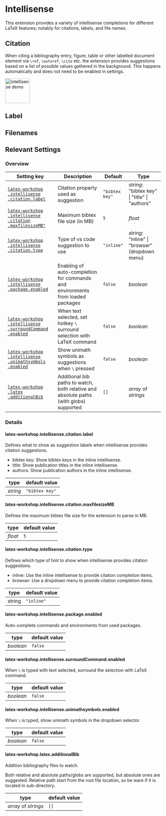 # Intellisense

This extension provides a variety of intellisense completions for different LaTeX features; notably for citations, labels, and file names.

## Citation

When citing a bibliography entry, figure, table or other labelled document element via `\ref`, `\autoref`, `\cite` etc. the extension provides suggestions based on a list of possible values gathered in the background. This happens automatically and does not need to be enabled in settings.

<img src="https://github.com/James-Yu/LaTeX-Workshop/raw/master/demo_media/ref.gif" alt="intellisense demo" height="80px">

## Label

## Filenames

## Relevant Settings

### Overview

| Setting key                                                                                                      | Description                                                                                    | Default        | Type                                            |
| ---------------------------------------------------------------------------------------------------------------- | ---------------------------------------------------------------------------------------------- | -------------- | ----------------------------------------------- |
| [`latex-workshop​.intellisense​.citation​.label`](#latex-workshop.intellisense.citation.label)                   | Citation property used as suggestion                                                           | `"bibtex key"` | _string_: "bibtex key" \| "title" \| "authors"  |
| [`latex-workshop​.intellisense​.citation​.maxfilesizeMB"`](#latex-workshop.intellisense.citation.maxfilesizeMB)  | Maximum bibtex file size (in MB)                                                               | `5`            | _float_                                         |
| [`latex-workshop​.intellisense​.citation​.type`](#latex-workshop.intellisense.citation.type)                     | Type of vs code suggestion to use                                                              | `"inline"`     | _string_: "inline" \| "browser" (dropdown menu) |
| [`latex-workshop​.intellisense​.package​.enabled`](#latex-workshop.intellisense.package.enabled)                 | Enabling of auto-completion for commands and environments from loaded packages                 | `false`        | _boolean_                                       |
| [`latex-workshop​.intellisense​.surroundCommand​.enabled`](#latex-workshop.intellisense.surroundCommand.enabled) | When text selected, set hotkey `\` surround selection with LaTeX command | `false` | _boolean_ |
| [`latex-workshop​.intellisense​.unimathsymbols​.enabled`](#latex-workshop.intellisense.unimathsymbols.enabled)   | Show unimath symbols as suggestions when `\` pressed | `false` | _boolean_                     |
| [`latex-workshop​.latex​.additionalBib`](#latex-workshop.latex.additionalBib)                                    | Additional bib paths to watch, both relative and absolute paths (with globs) supported         | `[]`           | _array_ of _strings_                            |

### Details

#### latex-workshop.intellisense.citation.label

Defines what to show as suggestion labels when intellisense provides citation suggestions.

- bibtex key: Show bibtex keys in the inline intellisense.
- title: Show publication titles in the inline intellisense.
- authors: Show publication authors in the inline intellisense.

| type     | default value  |
| -------- | -------------- |
| _string_ | `"bibtex key"` |

#### latex-workshop.intellisense.citation.maxfilesizeMB

Defines the maximum bibtex file size for the extension to parse in MB.

| type    | default value |
| ------- | ------------- |
| _float_ | `5`           |

#### latex-workshop.intellisense.citation.type

Defines which type of hint to show when intellisense provides citation suggestions.

- inline: Use the inline intellisense to provide citation completion items.
- browser: Use a dropdown menu to provide citation completion items.

| type   | default value |
| ------ | ------------- |
| string | `"inline"`    |

#### latex-workshop.intellisense.package.enabled

Auto-complete commands and environments from used packages.

| type      | default value |
| --------- | ------------- |
| _boolean_ | `false`       |

#### latex-workshop.intellisense.surroundCommand.enabled

When `\` is typed with text selected, surround the selection with LaTeX command.

| type      | default value |
| --------- | ------------- |
| _boolean_ | `false`       |

#### latex-workshop.intellisense.unimathsymbols.enabled

When `\` is typed, show unimath symbols in the dropdown selector.

| type      | default value |
| --------- | ------------- |
| _boolean_ | `false`       |

#### latex-workshop.latex.additionalBib

Addition bibliography files to watch.

Both relative and absolute paths/globs are supported, but absolute ones are suggested. Relative path start from the root file location, so be ware if it is located in sub-directory.

| type                 | default value |
| -------------------- | ------------- |
| _array_ of _strings_ | `[]`          |
